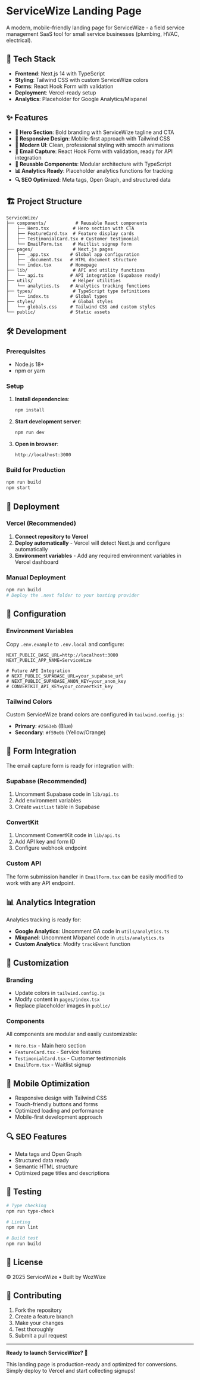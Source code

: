# ServiceWize Landing Page

A modern, mobile-friendly landing page for ServiceWize - a field service management SaaS tool for small service businesses (plumbing, HVAC, electrical).

## 🚀 Tech Stack

- **Frontend**: Next.js 14 with TypeScript
- **Styling**: Tailwind CSS with custom ServiceWize colors
- **Forms**: React Hook Form with validation
- **Deployment**: Vercel-ready setup
- **Analytics**: Placeholder for Google Analytics/Mixpanel

## ✨ Features

- **🎯 Hero Section**: Bold branding with ServiceWize tagline and CTA
- **📱 Responsive Design**: Mobile-first approach with Tailwind CSS
- **🎨 Modern UI**: Clean, professional styling with smooth animations
- **📧 Email Capture**: React Hook Form with validation, ready for API integration
- **🔧 Reusable Components**: Modular architecture with TypeScript
- **📊 Analytics Ready**: Placeholder analytics functions for tracking
- **🔍 SEO Optimized**: Meta tags, Open Graph, and structured data

## 🏗️ Project Structure

```
ServiceWize/
├── components/           # Reusable React components
│   ├── Hero.tsx         # Hero section with CTA
│   ├── FeatureCard.tsx  # Feature display cards
│   ├── TestimonialCard.tsx # Customer testimonial
│   └── EmailForm.tsx    # Waitlist signup form
├── pages/               # Next.js pages
│   ├── _app.tsx        # Global app configuration
│   ├── _document.tsx   # HTML document structure
│   └── index.tsx       # Homepage
├── lib/                 # API and utility functions
│   └── api.ts          # API integration (Supabase ready)
├── utils/               # Helper utilities
│   └── analytics.ts    # Analytics tracking functions
├── types/               # TypeScript type definitions
│   └── index.ts        # Global types
├── styles/              # Global styles
│   └── globals.css     # Tailwind CSS and custom styles
└── public/             # Static assets
```

## 🛠️ Development

### Prerequisites

- Node.js 18+ 
- npm or yarn

### Setup

1. **Install dependencies**:
   ```bash
   npm install
   ```

2. **Start development server**:
   ```bash
   npm run dev
   ```

3. **Open in browser**:
   ```
   http://localhost:3000
   ```

### Build for Production

```bash
npm run build
npm start
```

## 🚀 Deployment

### Vercel (Recommended)

1. **Connect repository to Vercel**
2. **Deploy automatically** - Vercel will detect Next.js and configure automatically
3. **Environment variables** - Add any required environment variables in Vercel dashboard

### Manual Deployment

```bash
npm run build
# Deploy the .next folder to your hosting provider
```

## 🔧 Configuration

### Environment Variables

Copy `.env.example` to `.env.local` and configure:

```env
NEXT_PUBLIC_BASE_URL=http://localhost:3000
NEXT_PUBLIC_APP_NAME=ServiceWize

# Future API Integration
# NEXT_PUBLIC_SUPABASE_URL=your_supabase_url
# NEXT_PUBLIC_SUPABASE_ANON_KEY=your_anon_key
# CONVERTKIT_API_KEY=your_convertkit_key
```

### Tailwind Colors

Custom ServiceWize brand colors are configured in `tailwind.config.js`:

- **Primary**: `#2563eb` (Blue)
- **Secondary**: `#f59e0b` (Yellow/Orange)

## 📧 Form Integration

The email capture form is ready for integration with:

### Supabase (Recommended)

1. Uncomment Supabase code in `lib/api.ts`
2. Add environment variables
3. Create `waitlist` table in Supabase

### ConvertKit

1. Uncomment ConvertKit code in `lib/api.ts`
2. Add API key and form ID
3. Configure webhook endpoint

### Custom API

The form submission handler in `EmailForm.tsx` can be easily modified to work with any API endpoint.

## 📊 Analytics Integration

Analytics tracking is ready for:

- **Google Analytics**: Uncomment GA code in `utils/analytics.ts`
- **Mixpanel**: Uncomment Mixpanel code in `utils/analytics.ts`
- **Custom Analytics**: Modify `trackEvent` function

## 🎨 Customization

### Branding

- Update colors in `tailwind.config.js`
- Modify content in `pages/index.tsx`
- Replace placeholder images in `public/`

### Components

All components are modular and easily customizable:

- `Hero.tsx` - Main hero section
- `FeatureCard.tsx` - Service features
- `TestimonialCard.tsx` - Customer testimonials
- `EmailForm.tsx` - Waitlist signup

## 📱 Mobile Optimization

- Responsive design with Tailwind CSS
- Touch-friendly buttons and forms
- Optimized loading and performance
- Mobile-first development approach

## 🔍 SEO Features

- Meta tags and Open Graph
- Structured data ready
- Semantic HTML structure
- Optimized page titles and descriptions

## 🧪 Testing

```bash
# Type checking
npm run type-check

# Linting
npm run lint

# Build test
npm run build
```

## 📝 License

© 2025 ServiceWize • Built by WozWize

## 🤝 Contributing

1. Fork the repository
2. Create a feature branch
3. Make your changes
4. Test thoroughly
5. Submit a pull request

---

**Ready to launch ServiceWize? 🚀**

This landing page is production-ready and optimized for conversions. Simply deploy to Vercel and start collecting signups! 